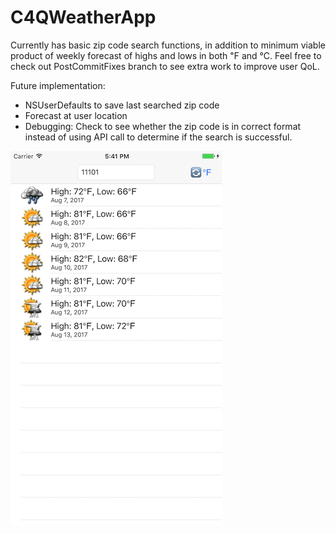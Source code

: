 # C4QWeatherApp

Currently has basic zip code search functions, in addition to minimum viable product of weekly forecast of highs and lows in both ℉ and ℃. Feel free to check out PostCommitFixes branch to see extra work to improve user QoL.

Future implementation: 
- NSUserDefaults to save last searched zip code
- Forecast at user location
- Debugging: Check to see whether the zip code is in correct format instead of using API call to determine if the search is successful.

![screenshot](https://github.com/viczhong/C4QWeatherApp/blob/master/images/Screenshot.png "Screenshot")
